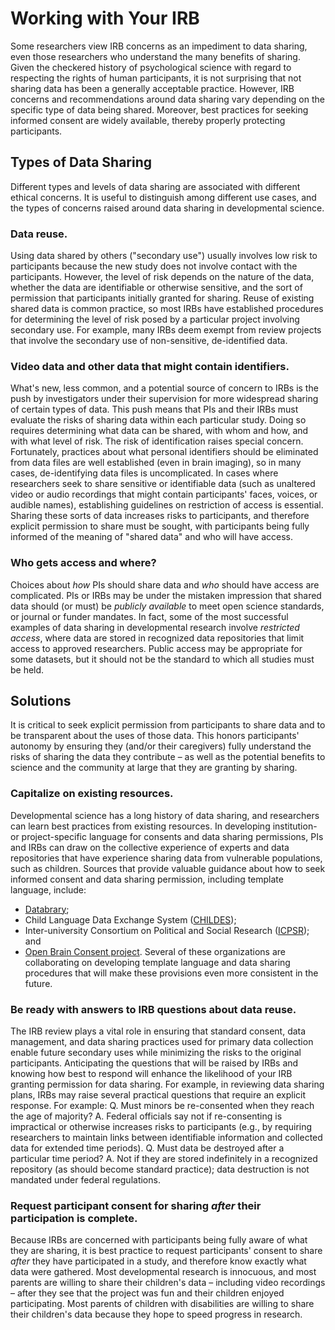 # Working with Your IRB

Some researchers view IRB concerns as an impediment to data sharing, even those researchers who understand the many benefits of sharing. Given the checkered history of psychological science with regard to respecting the rights of human participants, it is not surprising that not sharing data has been a generally acceptable practice. However, IRB concerns and recommendations around data sharing vary depending on the specific type of data being shared. Moreover, best practices for seeking informed consent are widely available, thereby properly protecting participants. 

## Types of Data Sharing

Different types and levels of data sharing are associated with different ethical concerns. It is useful to distinguish among different use cases, and the types of concerns raised around data sharing in developmental science. 

### Data reuse. 
Using data shared by others ("secondary use") usually involves low risk to participants because the new study does not involve contact with the participants. However, the level of risk depends on the nature of the data, whether the data are identifiable or otherwise sensitive, and the sort of permission that participants initially granted for sharing. Reuse of existing shared data is common practice, so most IRBs have established procedures for determining the level of risk posed by a particular project involving secondary use. For example, many IRBs deem exempt from review projects that involve the secondary use of non-sensitive, de-identified data. 

### Video data and other data that might contain identifiers. 
What's new, less common, and a potential source of concern to IRBs is the push by investigators under their supervision for more widespread sharing of certain types of data. This push means that PIs and their IRBs must evaluate the risks of sharing data within each particular study. Doing so requires determining what data can be shared, with whom and how, and with what level of risk. The risk of identification raises special concern. Fortunately, practices about what personal identifiers should be eliminated from data files are well established (even in brain imaging), so in many cases, de-identifying data files is uncomplicated. In cases where researchers seek to share sensitive or identifiable data (such as unaltered video or audio recordings that might contain participants' faces, voices, or audible names), establishing guidelines on restriction of access is essential. Sharing these sorts of data increases risks to participants, and therefore explicit permission to share must be sought, with participants being fully informed of the meaning of "shared data" and who will have access. 

### Who gets access and where? 
Choices about *how* PIs should share data and *who* should have access are complicated. PIs or IRBs may be under the mistaken impression that shared data should (or must) be *publicly available* to meet open science standards, or journal or funder mandates. In fact, some of the most successful examples of data sharing in developmental research involve *restricted access*, where data are stored in recognized data repositories that limit access to approved researchers. Public access may be appropriate for some datasets, but it should not be the standard to which all studies must be held. 

## Solutions 

It is critical to seek explicit permission from participants to share data and to be transparent about the uses of those data. This honors participants' autonomy by ensuring they (and/or their caregivers) fully understand the risks of sharing the data they contribute – as well as the potential benefits to science and the community at large that they are granting by sharing.

### Capitalize on existing resources. 
Developmental science has a long history of data sharing, and researchers can learn best practices from existing resources. In developing institution- or project-specific language for consents and data sharing permissions, PIs and IRBs can draw on the collective experience of experts and data repositories that have experience sharing data from vulnerable populations, such as children. Sources that provide valuable guidance about how to seek informed consent and data sharing permission, including template language, include: 
- [Databrary](https://www.databrary.org/resources/policies-best-practices.html);
- Child Language Data Exchange System ([CHILDES](http://talkbank.org/share/irb/));
- Inter-university Consortium on Political and Social Research ([ICPSR](https://www.icpsr.umich.edu/icpsrweb/content/datamanagement/confidentiality/conf-language.html)); and
- [Open Brain Consent project](http://open-brain-consent.readthedocs.io/en/latest/). 
Several of these organizations are collaborating on developing template language and data sharing procedures that will make these provisions even more consistent in the future.

### Be ready with answers to IRB questions about data reuse. 
The IRB review plays a vital role in ensuring that standard consent, data management, and data sharing practices used for primary data collection enable future secondary uses while minimizing the risks to the original participants. Anticipating the questions that will be raised by IRBs and knowing how best to respond will enhance the likelihood of your IRB granting permission for data sharing. For example, in reviewing data sharing plans, IRBs may raise several practical questions that require an explicit response. For example:
Q. 	Must minors be re-consented when they reach the age of majority? 
A.	Federal officials say not if re-consenting is impractical or otherwise increases risks to participants (e.g., by requiring researchers to maintain links between identifiable information and collected data for extended time periods). 
Q. 	Must data be destroyed after a particular time period? 
A. 	Not if they are stored indefinitely in a recognized repository (as should become standard practice); data destruction is not mandated under federal regulations. 

### Request participant consent for sharing _after_ their participation is complete.
Because IRBs are concerned with participants being fully aware of what they are sharing, it is best practice to request participants' consent to share _after_ they have participated in a study, and therefore know exactly what data were gathered. Most developmental research is innocuous, and most parents are willing to share their children's data – including video recordings – after they see that the project was fun and their children enjoyed participating. Most parents of children with disabilities are willing to share their children's data because they hope to speed progress in research.

